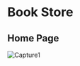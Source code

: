 # Book Store
 
## Home Page

![Capture1](https://github.com/user-attachments/assets/b41cfa88-404f-4ffd-a815-29719e596888)
